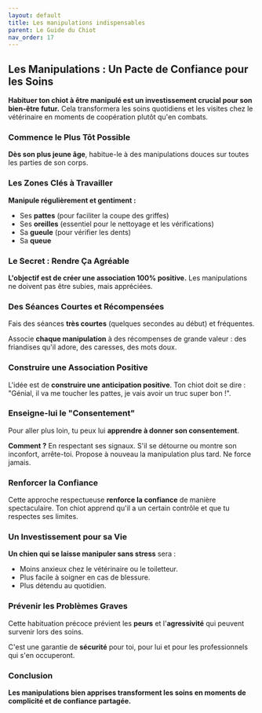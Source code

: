 ```yaml
---
layout: default
title: Les manipulations indispensables
parent: Le Guide du Chiot
nav_order: 17
---
```


## **Les Manipulations : Un Pacte de Confiance pour les Soins**

**Habituer ton chiot à être manipulé est un investissement crucial pour son bien-être futur.** Cela transformera les soins quotidiens et les visites chez le vétérinaire en moments de coopération plutôt qu'en combats.

### **Commence le Plus Tôt Possible**

**Dès son plus jeune âge**, habitue-le à des manipulations douces sur toutes les parties de son corps.

### **Les Zones Clés à Travailler**

**Manipule régulièrement et gentiment :**
- Ses **pattes** (pour faciliter la coupe des griffes)
- Ses **oreilles** (essentiel pour le nettoyage et les vérifications)
- Sa **gueule** (pour vérifier les dents)
- Sa **queue**

### **Le Secret : Rendre Ça Agréable**

**L'objectif est de créer une association 100% positive.** Les manipulations ne doivent pas être subies, mais appréciées.

### **Des Séances Courtes et Récompensées**

Fais des séances **très courtes** (quelques secondes au début) et fréquentes.

Associe **chaque manipulation** à des récompenses de grande valeur : des friandises qu'il adore, des caresses, des mots doux.

### **Construire une Association Positive**

L'idée est de **construire une anticipation positive**. Ton chiot doit se dire : "Génial, il va me toucher les pattes, je vais avoir un truc super bon !".

### **Enseigne-lui le "Consentement"**

Pour aller plus loin, tu peux lui **apprendre à donner son consentement**.

**Comment ?** En respectant ses signaux. S'il se détourne ou montre son inconfort, arrête-toi. Propose à nouveau la manipulation plus tard. Ne force jamais.

### **Renforcer la Confiance**

Cette approche respectueuse **renforce la confiance** de manière spectaculaire. Ton chiot apprend qu'il a un certain contrôle et que tu respectes ses limites.

### **Un Investissement pour sa Vie**

**Un chien qui se laisse manipuler sans stress** sera :
- Moins anxieux chez le vétérinaire ou le toiletteur.
- Plus facile à soigner en cas de blessure.
- Plus détendu au quotidien.

### **Prévenir les Problèmes Graves**

Cette habituation précoce prévient les **peurs** et l'**agressivité** qui peuvent survenir lors des soins.

C'est une garantie de **sécurité** pour toi, pour lui et pour les professionnels qui s'en occuperont.

### **Conclusion**

**Les manipulations bien apprises transforment les soins en moments de complicité et de confiance partagée.** 